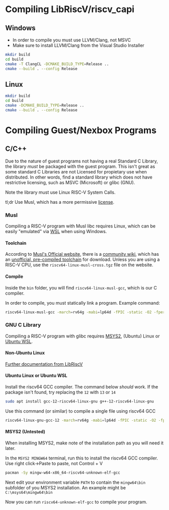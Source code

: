 # Compiling LibRiscV/riscv_capi

## Windows

- In order to compile you must use LLVM/Clang, not MSVC
- Make sure to install LLVM/Clang from the Visual Studio Installer

```bash
mkdir build
cd build
cmake -T ClangCL -DCMAKE_BUILD_TYPE=Release ..
cmake --build . --config Release
```

## Linux

```bash
mkdir build
cd build
cmake -DCMAKE_BUILD_TYPE=Release ..
cmake --build . --config Release
```

# Compiling Guest/Nexbox Programs

## C/C++

Due to the nature of guest programs not having a real Standard C Library, the library *must* be packaged with the guest program. This isn't great as some standard C Libraries are not Licensed for propietary use when distributed. In other words, find a standard library which does not have restrictive licensing, such as MSVC (Microsoft) or glibc (GNU).

Note the library must use Linux RISC-V System Calls.

tl;dr
Use Musl, which has a more permissive [license](https://git.musl-libc.org/cgit/musl/tree/COPYRIGHT).

### Musl

Compiling a RISC-V program with Musl libc requires Linux, which can be easily "emulated" via [WSL](https://learn.microsoft.com/en-us/windows/wsl/install) when using Windows.

#### Toolchain

According to [Musl's Official website](https://musl.libc.org/), there is a [community wiki](https://wiki.musl-libc.org/), which has an [unofficial, pre-compiled toolchain](https://musl.cc/) for download. Unless you are using a RISC-V CPU, use the `riscv64-linux-musl-cross.tgz` file on the website.

#### Compile

Inside the `bin` folder, you will find `riscv64-linux-musl-gcc`, which is our C compiler.

In order to compile, you must statically link a program. Example command:

```bash
riscv64-linux-musl-gcc -march=rv64g -mabi=lp64d -fPIC -static -O2 -fpermissive test.cpp -o test.elf
```

### GNU C Library

Compiling a RISC-V program with glibc requires [MSYS2](https://www.msys2.org/), (Ubuntu) Linux or [Ubuntu WSL](https://learn.microsoft.com/en-us/windows/wsl/install).

#### Non-Ubuntu Linux

[Further documentation from LibRiscV](https://github.com/libriscv/libriscv/blob/master/docs/INTEGRATION.md#compiling-a-risc-v-program)

#### Ubuntu Linux or Ubuntu WSL

Install the riscv64 GCC compiler. The command below *should* work. If the package isn't found, try replacing the `12` with `13` or `14`

```bash
sudo apt install gcc-12-riscv64-linux-gnu g++-12-riscv64-linux-gnu
```

Use this command (or similar) to compile a single file using riscv64 GCC

```bash
riscv64-linux-gnu-gcc-12 -march=rv64g -mabi=lp64d -fPIC -static -O2 -fpermissive main.cpp -o script.elf
```

#### MSYS2 (Untested)

When installing MSYS2, make note of the installation path as you will need it later.

In the `MSYS2 MINGW64` terminal, run this to install the riscv64 GCC compiler. Use right click->Paste to paste, not Control + V

```bash
pacman -Sy mingw-w64-x86_64-riscv64-unknown-elf-gcc
```

Next edit your environment variable `PATH` to contain the `mingw64\bin` subfolder of you MSYS2 installation. An example might be `C:\msys64\mingw64\bin`

Now you can run `riscv64-unknown-elf-gcc` to compile your program.
